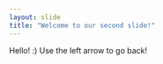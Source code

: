 ```yaml
---
layout: slide
title: "Welcome to our second slide!"
---
```

Hello! :)
Use the left arrow to go back!
